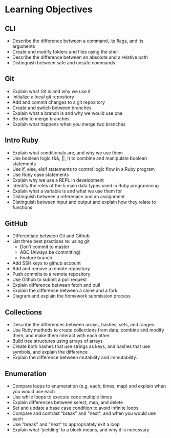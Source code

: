 # Learning Objectives

## CLI

-	Describe the difference between a command, its flags, and its arguments
-	Create and modify folders and files using the shell
-	Describe the difference between an absolute and a relative path
-	Distinguish between safe and unsafe commands

## Git

- Explain what Git is and why we use it
- Initialize a local git repository
- Add and commit changes to a git repository
- Create and switch between branches
- Explain what a branch is and why we would use one
- Be able to merge branches
- Explain what happens when you merge two branches

## Intro Ruby

- Explain what conditionals are, and why we use them
- Use boolean logic (&&, ||, !) to combine and manipulate boolean statements
- Use if, else, elsif statements to control logic flow in a Ruby program
- Use Ruby case statements
- Explain why we use a REPL in development
- Identify the roles of the 5 main data types used in Ruby programming
- Explain what a variable is and what we use them for
- Distinguish between a referenace and an assignment
- Distinguish between input and output and explain how they relate to functions

## GitHub

- Differentiate between Git and Github
- List three best practices re: using git
  - Don’t commit to master
  - ABC (Always be committing)
  - Feature branch
- Add SSH keys to github account
- Add and remove a remote repository
- Push commits to a remote repository
- Use Github to submit a pull request
- Explain difference between fetch and pull
- Explain the difference between a clone and a fork
- Diagram and explain the homework submission process

## Collections

-	Describe the differences between arrays, hashes, sets, and ranges
-	Use Ruby methods to create collections from data, combine and modify them, and make them interact with each other
-	Build tree structures using arrays of arrays
-	Create both hashes that use strings as keys, and hashes that use symbols, and explain the difference
-	Explain the difference between mutability and immutability.


## Enumeration

- Compare loops to enumeration (e.g. each, times, map) and explain when you would use each
- Use while loops to execute code multiple times
- Explain differences between select, map, and delete
- Set and update a base case condition to avoid infinite loops
- Compare and contrast "break" and "next", and when you would use each
- Use "break" and "next" to appropriately exit a loop
- Explain what 'yielding' to a block means, and why it is necessary

